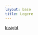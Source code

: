 ```yaml
---
layout: base
title: Legere
---
```


<div id='page-loader'>
  <div class='loader-inner square-spin cf'>
    <div></div>
  </div>
</div>

<div id='welcome-container'>
	<div id='welcome'><a data-sr='wait 0.3s, enter bottom, hustle 100px' href='/pags/slider-test'>Insight</a></div>
</div>

